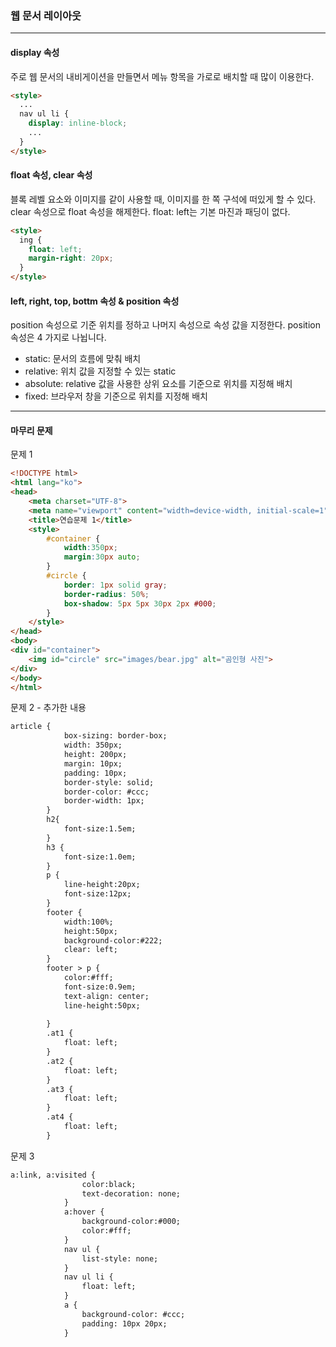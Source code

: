 ### 웹 문서 레이아웃
---
#### display 속성
주로 웹 문서의 내비게이션을 만들면서 메뉴 항목을 가로로 배치할 때 많이 이용한다.
```html
<style>
  ...
  nav ul li {
    display: inline-block;
    ...
  }
</style>
```
#### float 속성, clear 속성
블록 레벨 요소와 이미지를 같이 사용할 때, 이미지를 한 쪽 구석에 떠있게 할 수 있다.
   clear 속성으로 float 속성을 해제한다. float: left는 기본 마진과 패딩이 없다.
```html
<style>
  ing {
    float: left;
    margin-right: 20px;
  }
</style>
```
#### left, right, top, bottm 속성 & position 속성
position 속성으로 기준 위치를 정하고 나머지 속성으로 속성 값을 지정한다.
position 속성은 4 가지로 나뉩니다.
* static: 문서의 흐름에 맞춰 배치
* relative: 위치 값을 지정할 수 있는 static
* absolute: relative 값을 사용한 상위 요소를 기준으로 위치를 지정해 배치
* fixed: 브라우저 창을 기준으로 위치를 지정해 배치
---
#### 마무리 문제
문제 1
```html
<!DOCTYPE html>
<html lang="ko">
<head>
	<meta charset="UTF-8">
	<meta name="viewport" content="width=device-width, initial-scale=1">
	<title>연습문제 1</title>
	<style>	
		#container {
			width:350px;
			margin:30px auto;
		}
		#circle {
			border: 1px solid gray;
			border-radius: 50%;
			box-shadow: 5px 5px 30px 2px #000;
		}
	</style>
</head>
<body>
<div id="container">
	<img id="circle" src="images/bear.jpg" alt="곰인형 사진">
</div>
</body>
</html>
```
문제 2 - 추가한 내용
```html
article {
			box-sizing: border-box;
			width: 350px;
			height: 200px;
			margin: 10px;
			padding: 10px;
			border-style: solid;
			border-color: #ccc;
			border-width: 1px;
		}
		h2{
			font-size:1.5em;
		}
		h3 {
			font-size:1.0em;
		}
		p {
			line-height:20px;
			font-size:12px;
		}
		footer {
			width:100%;
			height:50px;
			background-color:#222;
			clear: left;
		}
		footer > p {
			color:#fff;
			font-size:0.9em;
			text-align: center;
			line-height:50px;
			
		}
		.at1 {
			float: left;
		}
		.at2 {
			float: left;
		}
		.at3 {
			float: left;
		}
		.at4 {
			float: left;
		}
```
문제 3
```html
a:link, a:visited {
				color:black;
				text-decoration: none;
			}
			a:hover {
				background-color:#000;
				color:#fff;
			}
			nav ul {
				list-style: none;
			}
			nav ul li {
				float: left;
			}
			a {
				background-color: #ccc;
				padding: 10px 20px;
			}
```
